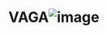 # VAGA![image](https://user-images.githubusercontent.com/97594421/202928851-c2046211-7da2-4f85-8fa8-b6086a876725.png)
